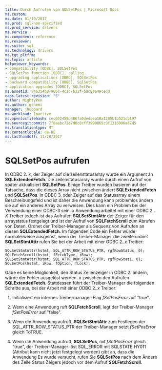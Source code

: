 ```yaml
---
title: Durch Aufrufen von SQLSetPos | Microsoft Docs
ms.custom: 
ms.date: 01/19/2017
ms.prod: sql-non-specified
ms.prod_service: drivers
ms.service: 
ms.component: reference
ms.reviewer: 
ms.suite: sql
ms.technology: drivers
ms.tgt_pltfrm: 
ms.topic: article
helpviewer_keywords:
- compatibility [ODBC], SQLSetPos
- SQLSetPos function [ODBC], calling
- upgrading applications [ODBC], SQLSetPos
- backward compatibility [ODBC], SqlSetPos
- application upgrades [ODBC], SQLSetPos
ms.assetid: 846354b8-966c-4c2c-b32f-b0c8e649cedd
caps.latest.revision: "5"
author: MightyPen
ms.author: genemi
manager: jhubbard
ms.workload: Inactive
ms.openlocfilehash: cec632458d406fa0dedeea10a1285b1b521cb197
ms.sourcegitcommit: 7f8aebc72e7d0c8cff3990865c9f1316996a67d5
ms.translationtype: MT
ms.contentlocale: de-DE
ms.lasthandoff: 11/20/2017
---
```

# <a name="calling-sqlsetpos"></a>SQLSetPos aufrufen
In ODBC 2. *x*, der Zeiger auf die zeilenstatusarray wurde ein Argument an **SQLExtendedFetch**. Die zeilenstatusarray wurde durch einen Aufruf von später aktualisiert **SQLSetPos**. Einige Treiber wurden basieren auf der Tatsache, dass die dieses Array nicht zwischen ändert **SQLExtendedFetch** und **SQLSetPos**. In ODBC 3. *x*der Zeiger auf das Statusarray einem Beschreibungsfeld und ist daher die Anwendung kann problemlos ändern sie auf ein anderes Array zu verweisen. Dies kann ein Problem bei der Verwendung einer ODBC-3 sein. *x* Anwendung arbeitet mit einer ODBC 2.. *X* Treiber jedoch ist das Aufrufen **SQLSetStmtAttr** der Zeiger für den arraystatus festgelegt und ist der Aufruf von **SQLFetchScroll** zum Abrufen von Daten. Ordnet der Treiber-Manager als Sequenz von Aufrufen an diesen **SQLExtendedFetch**. Im folgenden Code ein Fehler würde normalerweise ausgelöst, wenn der Treiber-Manager die zweite ordnet **SQLSetStmtAttr** rufen Sie bei der Arbeit mit einer ODBC 2.*.x* Treiber:  
  
```  
SQLSetStmtAttr(hstmt, SQL_ATTR_ROW_STATUS_PTR, rgfRowStatus, 0);  
SQLFetchScroll(hstmt, fFetchType, iRow);  
SQLSetStmtAttr(hstmt, SQL_ATTR_ROW_STATUS_PTR, rgfRowStat1, 0);  
SQLSetPos(hstmt, iRow, fOption, fLock);  
```  
  
 Gäbe es keine Möglichkeit, den Status Zeilenzeiger in ODBC 2. ändern, würde der Fehler ausgelöst werden. *x* zwischen den Aufrufen **SQLExtendedFetch**. Stattdessen führt der Treiber-Manager die folgenden Schritte aus, bei der Arbeit mit einer ODBC 2.*.x* Treiber:  
  
1.  Initialisiert ein internes Treibermanager-Flag *fSetPosError* auf "true".  
  
2.  Wenn eine Anwendung ruft **SQLFetchScroll**, legt der Treiber-Manager *fSetPosError* auf "false".  
  
3.  Wenn die Anwendung aufruft, **SQLSetStmtAttr** zum Festlegen der SQL_ATTR_ROW_STATUS_PTR der Treiber-Manager setzt *fSetPosError* gleich ToTRUE.  
  
4.  Wenn die Anwendung aufruft, **SQLSetPos**, mit *fSetPosError* gleich "true", der Treiber-Manager löst SQL_ERROR mit SQLSTATE HY011 (Attribut kann nicht jetzt festgelegt werden) gibt an, dass die Anwendung Es wurde versucht, rufen Sie **SQLSetPos** nach dem Ändern des Zeile Status Zeigers jedoch vor dem Aufruf **SQLFetchScroll**.
